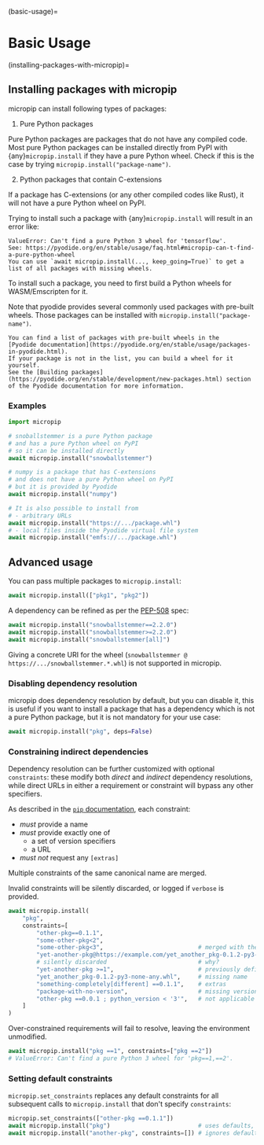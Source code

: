 (basic-usage)=

# Basic Usage

(installing-packages-with-micropip)=

## Installing packages with micropip

micropip can install following types of packages:

1. Pure Python packages

Pure Python packages are packages that do not have any compiled code.
Most pure Python packages can be installed directly from PyPI with {any}`micropip.install`
if they have a pure Python wheel. Check if this is the case by trying `micropip.install("package-name")`.

2. Python packages that contain C-extensions

If a package has C-extensions (or any other compiled codes like Rust),
it will not have a pure Python wheel on PyPI.

Trying to install such a package with {any}`micropip.install` will result in an error like:

```
ValueError: Can't find a pure Python 3 wheel for 'tensorflow'.
See: https://pyodide.org/en/stable/usage/faq.html#micropip-can-t-find-a-pure-python-wheel
You can use `await micropip.install(..., keep_going=True)` to get a list of all packages with missing wheels.
```

To install such a package, you need to first build a Python wheels for WASM/Emscripten for it.

Note that pyodide provides several commonly used packages with pre-built wheels.
Those packages can be installed with `micropip.install("package-name")`.

```{note}
You can find a list of packages with pre-built wheels in the
[Pyodide documentation](https://pyodide.org/en/stable/usage/packages-in-pyodide.html).
If your package is not in the list, you can build a wheel for it yourself.
See the [Building packages](https://pyodide.org/en/stable/development/new-packages.html) section of the Pyodide documentation for more information.
```


### Examples

```python
import micropip

# snoballstemmer is a pure Python package
# and has a pure Python wheel on PyPI
# so it can be installed directly
await micropip.install("snowballstemmer")

# numpy is a package that has C-extensions
# and does not have a pure Python wheel on PyPI
# but it is provided by Pyodide
await micropip.install("numpy")

# It is also possible to install from
# - arbitrary URLs
await micropip.install("https://.../package.whl")
# - local files inside the Pyodide virtual file system
await micropip.install("emfs://.../package.whl")
```


## Advanced usage

You can pass multiple packages to `micropip.install`:

```python
await micropip.install(["pkg1", "pkg2"])
```

A dependency can be refined as per the [PEP-508] spec:

[pep-508]: https://peps.python.org/pep-0508

```python
await micropip.install("snowballstemmer==2.2.0")
await micropip.install("snowballstemmer>=2.2.0")
await micropip.install("snowballstemmer[all]")
```

Giving a concrete URI for the wheel
(`snowballstemmer @ https://.../snowballstemmer.*.whl`)
is not supported in micropip.

### Disabling dependency resolution

micropip does dependency resolution by default, but you can disable it,
this is useful if you want to install a package that has a dependency
which is not a pure Python package, but it is not mandatory for your use case:

```python
await micropip.install("pkg", deps=False)
```

### Constraining indirect dependencies

Dependency resolution can be further customized with optional `constraints`:
these modify both _direct_ and _indirect_ dependency resolutions, while direct URLs
in either a requirement or constraint will bypass any other specifiers.

As described in the [`pip` documentation][pip-constraints], each constraint:

[pip-constraints]: https://pip.pypa.io/en/stable/user_guide/#constraints-files

  - _must_ provide a name
  - _must_ provide exactly one of
    - a set of version specifiers
    - a URL
  - _must not_  request any `[extras]`

Multiple constraints of the same canonical name are merged.

Invalid constraints will be silently discarded, or logged if `verbose` is provided.

```python
await micropip.install(
    "pkg",
    constraints=[
        "other-pkg==0.1.1",
        "some-other-pkg<2",
        "some-other-pkg<3",                           # merged with the above
        "yet-another-pkg@https://example.com/yet_another_pkg-0.1.2-py3-none-any.whl",
        # silently discarded                          # why?
        "yet-another-pkg >=1",                        # previously defined by URL
        "yet_another_pkg-0.1.2-py3-none-any.whl",     # missing name
        "something-completely[different] ==0.1.1",    # extras
        "package-with-no-version",                    # missing version or URL
        "other-pkg ==0.0.1 ; python_version < '3'",   # not applicable
    ]
)
```

Over-constrained requirements will fail to resolve, leaving the environment unmodified.

```python
await micropip.install("pkg ==1", constraints=["pkg ==2"])
# ValueError: Can't find a pure Python 3 wheel for 'pkg==1,==2'.
```

### Setting default constraints

`micropip.set_constraints` replaces any default constraints for all subsequent
calls to `micropip.install` that don't specify `constraints`:

```python
micropip.set_constraints(["other-pkg ==0.1.1"])
await micropip.install("pkg")                         # uses defaults, if needed
await micropip.install("another-pkg", constraints=[]) # ignores defaults
```

